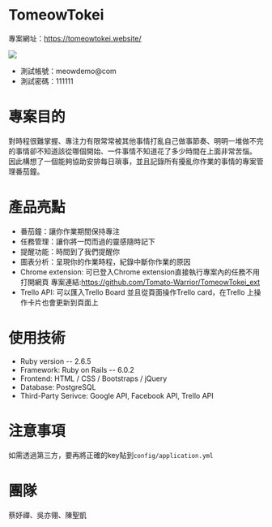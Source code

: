 # TomeowTokei

專案網址：https://tomeowtokei.website/

![](https://i.imgur.com/VwxgpEG.png)

* 測試帳號：meowdemo@com
* 測試密碼：111111

# 專案目的
對時程很難掌握、專注力有限常常被其他事情打亂自己做事節奏、明明一堆做不完的事情卻不知道該從哪個開始、一件事情不知道花了多少時間在上面非常苦惱。
因此構想了一個能夠協助安排每日瑣事，並且記錄所有擾亂你作業的事情的專案管理番茄鐘。

# 產品亮點
* 番茄鐘：讓你作業期間保持專注
* 任務管理：讓你將一閃而過的靈感隨時記下
* 提醒功能：時間到了我們提醒你
* 圖表分析：呈現你的作業時程，紀錄中斷你作業的原因
* Chrome extension: 可已登入Chrome extension直接執行專案內的任務不用打開網頁
  專案連結:https://github.com/Tomato-Warrior/TomeowTokei_ext
* Trello API: 可以匯入Trello Board 並且從頁面操作Trello card，在Trello 上操作卡片也會更新到頁面上

# 使用技術
* Ruby  version -- 2.6.5
* Framework: Ruby on Rails -- 6.0.2
* Frontend: HTML / CSS / Bootstraps / jQuery 
* Database: PostgreSQL
* Third-Party Serivce: Google API, Facebook API, Trello API

# 注意事項
如需透過第三方，要再將正確的key貼到`config/application.yml`

# 團隊
蔡妤禪、吳亦翎、陳聖凱

